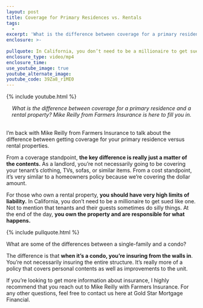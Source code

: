```yaml
---
layout: post
title: Coverage for Primary Residences vs. Rentals
tags:
  - 
excerpt: 'What is the difference between coverage for a primary residence and a rental property? Mike Reilly from Farmers Insurance is here to fill you in.'
enclosure: >-
  
pullquote: In California, you don’t need to be a millionaire to get sued like one.
enclosure_type: video/mp4
enclosure_time:
use_youtube_image: true
youtube_alternate_image:
youtube_code: 39Za8_r1ME0
---
```


{% include youtube.html %}

<center><em>What is the difference between coverage for a primary residence and a rental property? Mike Reilly from Farmers Insurance is here to fill you in.</em></center>

<center>&nbsp;</center>

I’m back with Mike Reilly from Farmers Insurance to talk about the difference between getting coverage for your primary residence versus rental properties.

From a coverage standpoint, **the key difference is really just a matter of the contents.** As a landlord, you’re not necessarily going to be covering your tenant’s clothing, TVs, sofas, or similar items. From a cost standpoint, it’s very similar to a homeowners policy because we’re covering the dollar amount.

For those who own a rental property, **you should have very high limits of liability.** In California, you don’t need to be a millionaire to get sued like one. Not to mention that tenants and their guests sometimes do silly things. At the end of the day, **you own the property and are responsible for what happens.**

{% include pullquote.html %}

What are some of the differences between a single-family and a condo?

The difference is that **when it’s a condo, you’re insuring from the walls in**. You’re not necessarily insuring the entire structure. It’s really more of a policy that covers personal contents as well as improvements to the unit.

If you’re looking to get more information about insurance, I highly recommend that you reach out to Mike Reilly with Farmers Insurance. For any other questions, feel free to contact us here at Gold Star Mortgage Financial.
